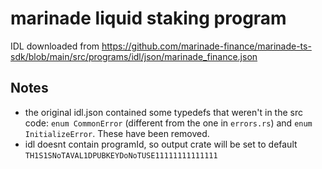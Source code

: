 # marinade liquid staking program

IDL downloaded from https://github.com/marinade-finance/marinade-ts-sdk/blob/main/src/programs/idl/json/marinade_finance.json

## Notes

- the original idl.json contained some typedefs that weren't in the src code: `enum CommonError` (different from the one in `errors.rs`) and `enum InitializeError`. These have been removed.
- idl doesnt contain programId, so output crate will be set to default `TH1S1SNoTAVAL1DPUBKEYDoNoTUSE11111111111111`